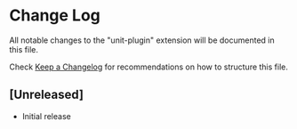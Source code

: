 # Change Log

All notable changes to the "unit-plugin" extension will be documented in this file.

Check [Keep a Changelog](http://keepachangelog.com/) for recommendations on how to structure this file.

## [Unreleased]

- Initial release